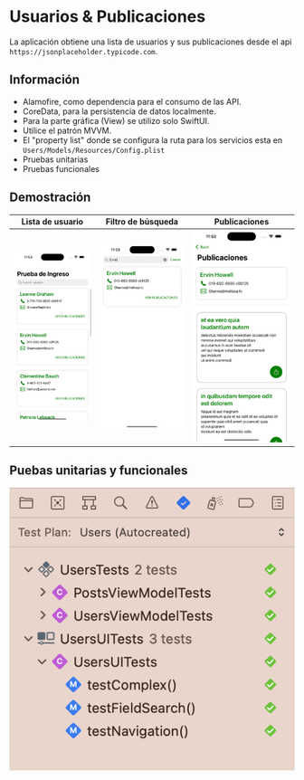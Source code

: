 # Usuarios & Publicaciones

La aplicación obtiene una lista de usuarios y sus publicaciones desde el api `https://jsonplaceholder.typicode.com`.

## Información

- Alamofire, como dependencia para el consumo de las API.
- CoreData, para la persistencia de datos localmente.
- Para la parte gráfica (View) se utilizo solo SwiftUI.
- Utilice el patrón MVVM.
- El "property list" donde se configura la ruta para los servicios esta en `Users/Models/Resources/Config.plist`
- Pruebas unitarias
- Pruebas funcionales

## Demostración

| Lista de usuario | Filtro de búsqueda | Publicaciones |
|------------------|--------------------|---------------|
| ![Imagen 1](demo-1.png)| ![Imagen 2](demo-2.png) | ![Imagen 3](demo-3.png) |

## Puebas unitarias y funcionales

![Test](tests.png)

